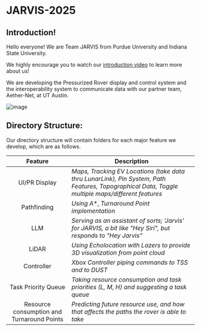 # JARVIS-2025

<h2>Introduction!</h2>
Hello everyone! We are Team JARVIS from Purdue University and Indiana State University. 

We highly encourage you to watch our <a href="https://www.youtube.com/watch?v=eUtbqF5x5as">introduction video</a> to learn more about us! 


We are developing the Pressurized Rover display and control system and the interoperability system to communicate data with our partner team, Aether-Net, at UT Austin. 

![image](https://github.com/user-attachments/assets/da772551-8945-4ebb-ba80-eae0d389823f)


<h2>Directory Structure:</h2>
Our directory structure will contain folders for each major feature we develop, which are as follows. 

|Feature|Description|
| :---: | --- |
|UI/PR Display|*Maps, Tracking EV Locations (take data thru LunarLink), Pin System, Path Features, Topographical Data, Toggle multiple maps/different features*|
|Pathfinding|*Using A**, *Turnaround Point implementation*|
|LLM|*Serving as an assistant of sorts; 'Jarvis' for JARVIS, a bit like "Hey Siri", but responds to "Hey Jarvis"*|
|LiDAR|*Using Echolocation with Lazers to provide 3D visualization from point cloud*|
|Controller|*Xbox Controller piping commands to TSS and to DUST*|
|Task Priority Queue|*Taking resource consumption and task priorities (L, M, H) and suggesting a task queue*|
|Resource consumption and Turnaround Points|*Predicting future resource use, and how that affects the paths the rover is able to take*|


